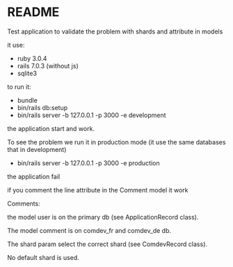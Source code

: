 # README

Test application to validate the problem with shards and attribute in models

it use:
 - ruby 3.0.4
 - rails 7.0.3 (without js)
 - sqlite3

to run it:

* bundle
* bin/rails db:setup
* bin/rails server -b 127.0.0.1 -p 3000 -e development

the application start and work.

To see the problem we run it in production mode (it use the same databases that in development)
* bin/rails server -b 127.0.0.1 -p 3000 -e production

the application fail

if you comment the line attribute in the Comment model it work

Comments:

the model user is on the primary db (see ApplicationRecord class).

The model comment is on comdev_fr and comdev_de db.

The shard param select the correct shard (see ComdevRecord class).

No default shard is used.
